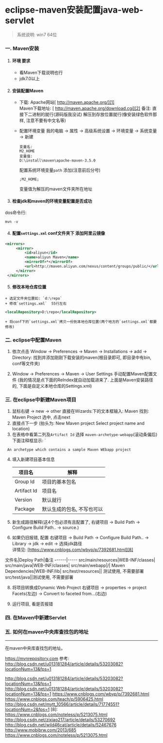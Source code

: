# eclipse-maven安装配置java-web-servlet

> 系统说明: win7 64位


### 一. Maven安装
1. #### 环境 要求
	+ 看Maven下载说明也行
	+ jdk7.0以上
2.  #### 安装配置Maven
	+ 下载: Apache网站[ http://maven.apache.org/][1]   	
       Maven下载地址: [ http://maven.apache.org/download.cgi][2]
       备注: 直接下二进制的就行(源码版我没试) 解压到存放位置就行(像安装绿色软件那样, 注意不要有中文名等)
    + 配置环境变量
       我的电脑 -> 属性 -> 高级系统设置 -> 环境变量 -> 系统变量 -> 新建
       ```
       变量名:
       M2_HOME
       变量值:
       D:\install\maven\apache-maven-3.5.0
       ```
       
       配置系统环境变量`path` 添加(注意前后分号)
       ```
       ;M2_HOME;
       ```
       
       变量值为解压的maven文件夹所在地址
3.    #### 检查jdk和maven的环境变量配置是否成功
   dos命令行:
   ```dos
   mvn -v
   ```
4.    #### 配置`settings.xml`   conf文件夹下 添加阿里云镜像
  ```xml
  <mirrors>
	   <mirror>
		   <id>aliyun</id>
		   <name>aliyun Maven</name>
		   <mirrorOf>*</mirrorOf>
		   <url>http://maven.aliyun.com/nexus/content/groups/public/</url>
	   </mirror>
   </mirrors>
```

5.   #### 修改本地仓库位置
	+ 选定文件夹位置如: `d:\repo`
	+ 修改`settings.xml`  55行左右
```xml
<localRepository>D:\repo</localRepository>
```
	+ 将conf下的`settings.xml`拷贝一份到本地仓库位置(两个地方的`settings.xml`都要修改)

### 二. eclipse中配置Maven
1. 依次点击  Window -> Preferences -> Maven -> Installations -> add  -> Directory: 找到并添加刚刚下载安装的maven(根目录即可, 即目录中有bin, conf等文件夹)

2.  Window -> Preferences -> Maven -> User Settings 手动配置Maven配置文件 (我的情况是点下面的ReIndex就自动加载进来了. 上面是Maven安装路径的, 下面是自定义本地仓库的Settings.xml)


### 三. 在eclipse中新建Maven项目

1. 鼠标右键 -> new -> other 直接在Wizards:下的文本框输入: Maven 找到: Maven Project 选中, 点击next
2. 直接点下一步 (抬头为: New Maven project Select project name and location)
3.  在表格中看第二列及`Artifact Id` 选择 `maven-archetype-webapp`(滚动条偏后)下面注释框显示: `

 ``` An archetype which contains a sample Maven WEbapp project```
 
4. 填入新建项目基本信息

   项目名|解释
   -------|-----|
   Group Id|项目的基本包名
   Artifact Id|项目名
   Version|默认就行
   Package|默认生成的包名, 不写也可以

5. 新生成路径解释(这4个包必须有且配置了, 右键项目 -> Build Path ->  Configure Build Path..  -> source.)

6.  如果仍旧报错, 配置  右键项目 -> Build Path ->  Configure Build Path..  -> Library -> jdk -> edit -> 选择jdk路径  
    详情见:  [https://www.cnblogs.com/wbyp/p/7392681.html][8]

   文件名|Deploy Path|备注
   ------|-----
   src/main/resources|WEB-INF/classes|
   src/main/java|WEB-INF/classes|
   src/main/webapp|/|
   Maven Dependencies|WEB-INF/lib|
   src/test/resources|| 测试使用, 不需要部署
   src/test/java||测试使用, 不需要部署

8. 将项目转换成Dynamic Web Project 
   右键项目 -> properties -> project Facets(左边)  -> Convert to faceted from...(右边)

9.  运行项目, 看是否报错


### 四. 在Maven中新建Servlet

### 五. 如何在maven中央库查找包的地址

---------------------------------------------------------------------
在maven中央库查找包的地址。

https://mvnrepository.com 
参考: http://blog.csdn.net/u013181284/article/details/53203082?locationNum=13&fps=1  

      
      
[1]:  http://maven.apache.org/
[2]:  http://maven.apache.org/download.cgi
http://blog.csdn.net/u013181284/article/details/53203082?locationNum=13&fps=1
http://blog.csdn.net/u013181284/article/details/53203082?locationNum=13&fps=1 https://www.cnblogs.com/wbyp/p/7392681.html
https://www.cnblogs.com/teach/p/5906425.html
http://blog.csdn.net/mytt_10566/article/details/71774551?locationNum=2&fps=1
[8]: https://www.cnblogs.com/noteless/p/5213075.html
http://blog.csdn.net/zixiao217/article/details/53270692
http://blog.csdn.net/wild46cat/article/details/52467676
http://www.mobibrw.com/2013/685
https://www.cnblogs.com/noteless/p/5213075.html




